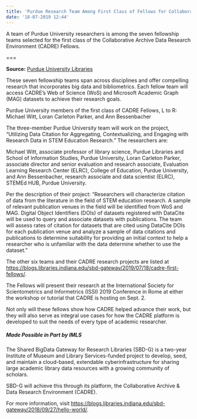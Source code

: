 ```yaml
---
title: 'Purdue Research Team Among First Class of Fellows for Collaborative Archive Data Research Environment (CADRE)'
date: '18-07-2019 12:44'
---
```


A team of Purdue University researchers is among the seven fellowship teams selected for the first class of the Collaborative Archive Data Research Environment (CADRE) Fellows.

===

**Source:** [Purdue University Libraries](http://blogs.lib.purdue.edu/news/2019/07/18/cadre-fellows-purdue/?utm_source=delivra&utm_medium=email&utm_campaign=VOLUMe%20July%202019&utm_id=37745369&dlv-ga-memberid=888511727&utm_term=Purdue+Research+Team+Among+First+Class+of+Fellows+for+Collaborative+Archive+Data+Research+Environment+(CADRE))

These seven fellowship teams span across disciplines and offer compelling research that incorporates big data and bibliometrics. Each fellow team will access CADRE’s Web of Science (WoS) and Microsoft Academic Graph (MAG) datasets to achieve their research goals.

Purdue University members of the first class of CADRE Fellows, L to R: Michael Witt, Loran Carleton Parker, and Ann Bessenbacher

The three-member Purdue University team will work on the project, “Utilizing Data Citation for Aggregating, Contextualizing, and Engaging with Research Data in STEM Education Research.” The researchers are:

Michael Witt, associate professor of library science, Purdue Libraries and School of Information Studies, Purdue University,
Loran Carleton Parker, associate director and senior evaluation and research associate, Evaluation Learning Research Center (ELRC), College of Education, Purdue University, and
Ann Bessenbacher, research associate and data scientist (ELRC), STEMEd HUB, Purdue University.

Per the description of their project: “Researchers will characterize citation of data from the literature in the field of STEM education research. A sample of relevant publication venues in the field will be identified from WoS and MAG. Digital Object Identifiers (DOIs) of datasets registered with DataCite will be used to query and associate datasets with publications. The team will assess rates of citation for datasets that are cited using DataCite DOIs for each publication venue and analyze a sample of data citations and publications to determine suitability for providing an initial context to help a researcher who is unfamiliar with the data determine whether to use the dataset.”

The other six teams and their CADRE research projects are listed at https://blogs.libraries.indiana.edu/sbd-gateway/2019/07/18/cadre-first-fellows/.

The Fellows will present their research at the International Society for Scientometrics and Informetrics (ISSI) 2019 Conference in Rome at either the workshop or tutorial that CADRE is hosting on Sept. 2.

Not only will these fellows show how CADRE helped advance their work, but they will also serve as integral use cases for how the CADRE platform is developed to suit the needs of every type of academic researcher.

##### Made Possible in Part by IMLS

The Shared BigData Gateway for Research Libraries (SBD-G) is a two-year Institute of Museum and Library Services-funded project to develop, seed, and maintain a cloud-based, extendable cyberinfrastructure for sharing large academic library data resources with a growing community of scholars.

SBD-G will achieve this through its platform, the Collaborative Archive & Data Research Environment (CADRE).

For more information, visit https://blogs.libraries.indiana.edu/sbd-gateway/2018/09/27/hello-world/.